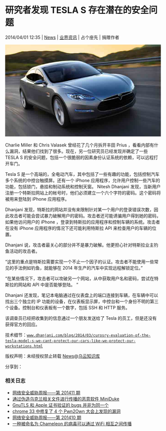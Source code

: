 # 研究者发现 TESLA S 存在潜在的安全问题

2014/04/01 12:35 | [News](http://drops.wooyun.org/author/news "由 News 发布") | [业界资讯](http://drops.wooyun.org/category/news "查看 业界资讯 中的全部文章") | 占个座先 | 捐赠作者

![enter image description here](img/img1_u66_jpg.jpg)

Charlie Miller 和 Chris Valasek 曾经花了几个月拆开丰田 Prius ，看看内部有什么漏洞，结果他们找到了很多。现在，另一位研究员已经发现并确定了一些 TESLA S 的安全问题，包括一个很脆弱的因素身份认证系统的依赖，可以远程打开车门。

Tesla S 是一个高端的，全电动汽车，其中包括了一些有趣的功能，包括控制汽车多个系统的中控台触摸屏。还有一个 iPhone 应用程序，允许用户控制一些汽车的功能，包括锁门，悬挂和制动系统和控制天窗。 Nitesh Dhanjani 发现，当新用户注册一个特斯拉网站上的帐号时，他们必须建立一个六个字符的密码。这个密码将被用来登陆到 iPhone 应用程序。

Dhanjani 发现，特斯拉的网站并没有来限制针对某一个用户的登录错误次数，因此攻击者可能会尝试暴力破解用户的密码。攻击者还可能诱骗用户得到她的密码，如果他访问用户的 iPhone ，登录到特斯拉的应用程序和控制车辆的系统。攻击者在没有 iPhone 应用程序的情况下还可能利用特斯拉 API 来检查用户的车辆的位置。

Dhanjani 说，攻击者最关心的部分并不是暴力破解。他更担心针对特斯拉业主钓鱼活动的攻击者。

“这里的重点是特斯拉需要实现一个不止一个因子的认证。攻击者不能使用一些常见的手法例如钓鱼，就能够在 2014 年生产的汽车中实现远程解锁定位。”

“在某些情况下，攻击者可以攻破另一个网站，从中获取用户名和密码，尝试在特斯拉的网站和 API 中是否能够登陆。 ”

Dhanjani 还发现，笔记本电脑通过在仪表盘上的端口连接到车辆，在车辆中可以找出三个独立的 IP 功能的设备，在仪表板显示屏，中控台和一个身份不明的第三个设备。控制台和仪表板有一个数字，包括 SSH 和 HTTP 服务。

该调查员已经把收集到的信息通过一个朋友发送给了 Tesla 的员工，但是还没有获得官方的回应。

技术细节：[`www.dhanjani.com/blog/2014/03/curosry-evaluation-of-the-tesla-model-s-we-cant-protect-our-cars-like-we-protect-our-workstations.html`](http://www.dhanjani.com/blog/2014/03/curosry-evaluation-of-the-tesla-model-s-we-cant-protect-our-cars-like-we-protect-our-workstations.html)

版权声明：未经授权禁止转载 [News](http://drops.wooyun.org/author/news "由 News 发布")@[乌云知识库](http://drops.wooyun.org)

分享到：

### 相关日志

*   [网络安全威胁周报——第 201411 期](http://drops.wooyun.org/news/1195)
*   [通过伪造乌克兰相关文件进行传播的恶意软件 MiniDuke](http://drops.wooyun.org/news/1373)
*   [GnuTLS 和 Apple 证书验证的 bugs 并非为同一个](http://drops.wooyun.org/news/1021)
*   [chrome 33 中修复了 4 个 Pwn2Own 大会上发现的漏洞](http://drops.wooyun.org/news/1205)
*   [网络安全威胁周报——第 201410 期](http://drops.wooyun.org/news/1034)
*   [一种被命名为 Chameleon 的病毒可以通过 WiFi 相互之间传播](http://drops.wooyun.org/news/976)